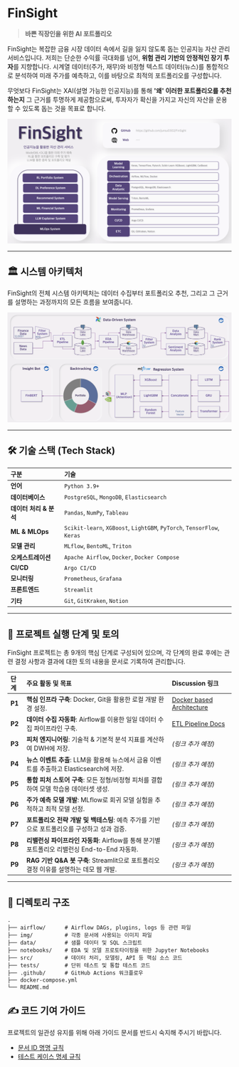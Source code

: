# FinSight

> **바쁜 직장인을 위한 AI 포트폴리오**

FinSight는 복잡한 금융 시장 데이터 속에서 길을 잃지 않도록 돕는 인공지능 자산 관리 서비스입니다. 저희는 단순한 수익률 극대화를 넘어, **위험 관리 기반의 안정적인 장기 투자**를 지향합니다. 시계열 데이터(주가, 재무)와 비정형 텍스트 데이터(뉴스)를 통합적으로 분석하여 미래 주가를 예측하고, 이를 바탕으로 최적의 포트폴리오를 구성합니다.

무엇보다 FinSight는 XAI(설명 가능한 인공지능)를 통해 **'왜' 이러한 포트폴리오를 추천하는지** 그 근거를 투명하게 제공함으로써, 투자자가 확신을 가지고 자신의 자산을 운용할 수 있도록 돕는 것을 목표로 합니다.

![FinSight Project Overview](https://github.com/junsu0302/FinSight/blob/main/img/FinSight_Introduce.png?raw=true)

---

## 🏛️ 시스템 아키텍처

FinSight의 전체 시스템 아키텍처는 데이터 수집부터 포트폴리오 추천, 그리고 그 근거를 설명하는 과정까지의 모든 흐름을 보여줍니다.

![FinSight System Architecture](https://github.com/junsu0302/FinSight/blob/main/img/FinSight_Architecture.png?raw=true)

---

## 🛠️ 기술 스택 (Tech Stack)

| 구분                   | 기술                                                                    |
| :--------------------- | :---------------------------------------------------------------------- |
| **언어**               | `Python 3.9+`                                                           |
| **데이터베이스**       | `PostgreSQL`, `MongoDB`, `Elasticsearch`                                |
| **데이터 처리 & 분석** | `Pandas`, `NumPy`, `Tableau`                                            |
| **ML & MLOps**         | `Scikit-learn`, `XGBoost`, `LightGBM`, `PyTorch`, `TensorFlow`, `Keras` |
| **모델 관리**          | `MLflow`, `BentoML`, `Triton`                                           |
| **오케스트레이션**     | `Apache Airflow`, `Docker`, `Docker Compose`                            |
| **CI/CD**              | `Argo CI/CD`                                                            |
| **모니터링**           | `Prometheus`, `Grafana`                                                 |
| **프론트엔드**         | `Streamlit`                                                             |
| **기타**               | `Git`, `GitKraken`, `Notion`                                            |

---

## 🚀 프로젝트 실행 단계 및 토의

FinSight 프로젝트는 총 9개의 핵심 단계로 구성되어 있으며, 각 단계의 완료 후에는 관련 결정 사항과 결과에 대한 토의 내용을 문서로 기록하여 관리합니다.

| 단계   | 주요 활동 및 목표                                                                            | Discussion 링크    |
| :----- | :------------------------------------------------------------------------------------------- | :----------------- |
| **P1** | **핵심 인프라 구축**: Docker, Git을 활용한 로컬 개발 환경 설정.                              | [Docker based Architecture](https://github.com/junsu0302/FinSight/discussions/12) |
| **P2** | **데이터 수집 자동화**: Airflow를 이용한 일일 데이터 수집 파이프라인 구축.                   | [ETL Pipeline Docs](https://github.com/junsu0302/FinSight/discussions/22) |
| **P3** | **피처 엔지니어링**: 기술적 & 기본적 분석 지표를 계산하여 DWH에 저장.                        | _(링크 추가 예정)_ |
| **P4** | **뉴스 이벤트 추출**: LLM을 활용해 뉴스에서 금융 이벤트를 추출하고 Elasticsearch에 저장.     | _(링크 추가 예정)_ |
| **P5** | **통합 피처 스토어 구축**: 모든 정형/비정형 피처를 결합하여 모델 학습용 데이터셋 생성.       | _(링크 추가 예정)_ |
| **P6** | **주가 예측 모델 개발**: MLflow로 회귀 모델 실험을 추적하고 최적 모델 선정.                  | _(링크 추가 예정)_ |
| **P7** | **포트폴리오 전략 개발 및 백테스팅**: 예측 주가를 기반으로 포트폴리오를 구성하고 성과 검증.  | _(링크 추가 예정)_ |
| **P8** | **리밸런싱 파이프라인 자동화**: Airflow를 통해 분기별 포트폴리오 리밸런싱 End-to-End 자동화. | _(링크 추가 예정)_ |
| **P9** | **RAG 기반 Q&A 봇 구축**: Streamlit으로 포트폴리오 결정 이유를 설명하는 데모 웹 개발.        | _(링크 추가 예정)_ |

---

## 📁 디렉토리 구조

```text
.
├── airflow/      # Airflow DAGs, plugins, logs 등 관련 파일
├── img/          # 각종 문서에 사용되는 이미지 파일
├── data/         # 샘플 데이터 및 SQL 스크립트
├── notebooks/    # EDA 및 모델 프로토타이핑을 위한 Jupyter Notebooks
├── src/          # 데이터 처리, 모델링, API 등 핵심 소스 코드
├── tests/        # 단위 테스트 및 통합 테스트 코드
├── .github/      # GitHub Actions 워크플로우
├── docker-compose.yml
└── README.md
```

## ✍️ 코드 기여 가이드

프로젝트의 일관성 유지를 위해 아래 가이드 문서를 반드시 숙지해 주시기 바랍니다.

- [문서 ID 명명 규칙](https://github.com/junsu0302/FinSight/discussions/15)
- [테스트 케이스 명세 규칙](https://github.com/junsu0302/FinSight/discussions/17)
